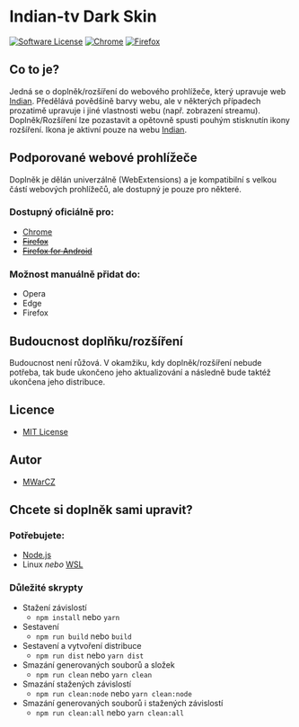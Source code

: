 
# Indian-tv Dark Skin

[![Software License](https://img.shields.io/badge/license-MIT-blue.svg)](LICENSE.md)
[![Chrome](https://img.shields.io/badge/Chrome-Support-brightgreen.svg)][chrome-store]
[![Firefox](https://img.shields.io/badge/Firefox-Support-brightgreen.svg)][firefos-store]

## Co to je?

Jedná se o doplněk/rozšíření do webového prohlížeče, který upravuje web [Indian]. Předělává povědšině barvy webu, ale v některých případech prozatimě upravuje i jiné vlastnosti webu (např. zobrazení streamu). 
Doplněk/Rozšíření lze pozastavit a opětovně spusti pouhým stisknutín ikony rozšíření. Ikona je aktivní pouze na webu [Indian].

## Podporované webové prohlížeče

Doplněk je dělán univerzálně (WebExtensions) a je kompatibilní s velkou částí webových prohlížečů, ale dostupný je pouze pro některé.

### Dostupný oficiálně pro:
- [Chrome][chrome-store]
- [~~Firefox~~][firefos-store]
- [~~Firefox for Android~~][firefos-store]

### Možnost manuálně přidat do:
- Opera
- Edge
- Firefox

## Budoucnost doplňku/rozšíření
Budoucnost není růžová. V okamžiku, kdy doplněk/rozšíření nebude potřeba, tak bude ukončeno jeho aktualizování a následně bude taktéž ukončena jeho distribuce.

## Licence
- [MIT License](LICENSE.md)

## Autor
- [MWarCZ]

## Chcete si doplněk sami upravit?

### Potřebujete:
- [Node.js](https://nodejs.org/)
- Linux _nebo_ [WSL](https://docs.microsoft.com/cs-cz/windows/wsl/install-win10)

### Důležité skrypty

- Stažení závislostí
  - `npm install` nebo `yarn`
- Sestavení
  - `npm run build` nebo `build`
- Sestavení a vytvoření distribuce
  - `npm run dist` nebo `yarn dist`
- Smazání generovaných souborů a složek
  - `npm run clean` nebo `yarn clean`
- Smazání stažených závislostí
  - `npm run clean:node` nebo `yarn clean:node`
- Smazání generovaných souborů i stažených závislostí
  - `npm run clean:all` nebo `yarn clean:all`


[MWarCZ]: https://github.com/MWarCZ
[firefos-store]: https://addons.mozilla.org/cs/firefox/addon/indian-tv_dark_skin/
[chrome-store]: https://chrome.google.com/webstore/detail/indian-tv-dark-skin/dnhhnhpnnblnpoldbmgggeeibmjfaifl
[indian]: https://indian-tv.cz/
[Indian]: https://indian-tv.cz/

